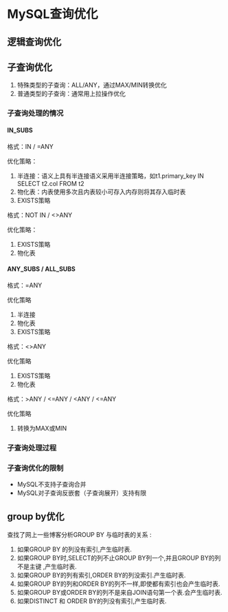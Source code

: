 # MySQL查询优化

## 逻辑查询优化

## 子查询优化

1. 特殊类型的子查询：ALL/ANY，通过MAX/MIN转换优化
2. 普通类型的子查询：通常用上拉操作优化

### 子查询处理的情况

#### IN_SUBS

格式：IN / =ANY

优化策略：
1. 半连接：语义上具有半连接语义采用半连接策略，如t1.primary_key IN SELECT t2.col FROM t2
2. 物化表：内表使用多次且内表较小可存入内存则将其存入临时表
3. EXISTS策略

格式：NOT IN / <>ANY

优化策略：
1. EXISTS策略
2. 物化表

#### ANY_SUBS / ALL_SUBS

格式：=ANY

优化策略
1. 半连接
2. 物化表
3. EXISTS策略

格式：<>ANY

优化策略
1. EXISTS策略
2. 物化表

格式：>ANY / <=ANY / <ANY / <=ANY

优化策略
1. 转换为MAX或MIN

### 子查询处理过程

### 子查询优化的限制

- MySQL不支持子查询合并
- MySQL对子查询反嵌套（子查询展开）支持有限

## group by优化

查找了网上一些博客分析GROUP BY 与临时表的关系 : 
1. 如果GROUP BY 的列没有索引,产生临时表. 
2. 如果GROUP BY时,SELECT的列不止GROUP BY列一个,并且GROUP BY的列不是主键 ,产生临时表. 
3. 如果GROUP BY的列有索引,ORDER BY的列没索引.产生临时表. 
4. 如果GROUP BY的列和ORDER BY的列不一样,即使都有索引也会产生临时表. 
5. 如果GROUP BY或ORDER BY的列不是来自JOIN语句第一个表.会产生临时表. 
6. 如果DISTINCT 和 ORDER BY的列没有索引,产生临时表.
